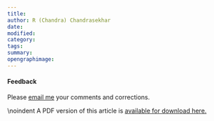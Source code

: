```yaml
---
title: 
author: R (Chandra) Chandrasekhar
date: 
modified: 
category: 
tags: 
summary: 
opengraphimage: 
---
```




#### Feedback

Please [email me](mailto:feedback.swanlotus@gmail.com) your comments and
corrections.

\noindent A PDF version of this article is [available for download here.]({attach}./blogname)
